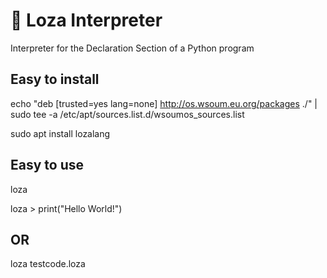 # 🌰 Loza Interpreter
Interpreter for the Declaration Section of a Python program

## Easy to install
echo "deb [trusted=yes lang=none] http://os.wsoum.eu.org/packages ./" | sudo tee -a /etc/apt/sources.list.d/wsoumos_sources.list

sudo apt install lozalang
## Easy to use
loza 

loza > print("Hello World!")

## OR
loza testcode.loza
